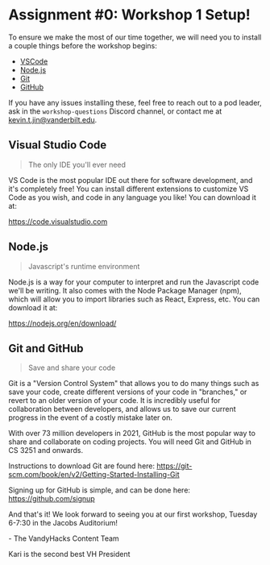 # Assignment #0: Workshop 1 Setup!

To ensure we make the most of our time together, we will need you to install a couple things before the workshop begins:
- [VSCode](https://code.visualstudio.com)
- [Node.js](https://nodejs.org/en/download/)
- [Git](https://git-scm.com/book/en/v2/Getting-Started-Installing-Git)
- [GitHub](https://github.com/signup)

If you have any issues installing these, feel free to reach out to a pod leader, ask in the `workshop-questions` Discord channel, or contact me at kevin.t.jin@vanderbilt.edu.

## Visual Studio Code
> The only IDE you'll ever need

VS Code is the most popular IDE out there for software development, and it's completely free! You can install different extensions to customize VS Code as you wish, and code in any language you like! You can download it at:

https://code.visualstudio.com

## Node.js
> Javascript's runtime environment

Node.js is a way for your computer to interpret and run the Javascript code we'll be writing. It also comes with the Node Package Manager (npm), which will allow you to import libraries such as React, Express, etc. You can download it at:

https://nodejs.org/en/download/

## Git and GitHub
> Save and share your code

Git is a "Version Control System" that allows you to do many things such as save your code, create different versions of your code in "branches," or revert to an older version of your code. It is incredibly useful for collaboration between developers, and allows us to save our current progress in the event of a costly mistake later on.

With over 73 million developers in 2021, GitHub is the most popular way to share and collaborate on coding projects. You will need Git and GitHub in CS 3251 and onwards.

Instructions to download Git are found here:
https://git-scm.com/book/en/v2/Getting-Started-Installing-Git

Signing up for GitHub is simple, and can be done here:
https://github.com/signup

And that's it! We look forward to seeing you at our first workshop, Tuesday 6-7:30 in the Jacobs Auditorium!

\- The VandyHacks Content Team

Kari is the second best VH President
